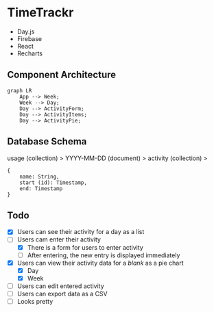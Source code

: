 # TimeTrackr

- Day.js
- Firebase
- React
- Recharts

## Component Architecture

```mermaid
graph LR
    App --> Week;
    Week --> Day;
    Day --> ActivityForm;
    Day --> ActivityItems;
    Day --> ActivityPie;
```

## Database Schema

usage (collection) > YYYY-MM-DD (document) > activity (collection) >

```
{
    name: String,
    start (id): Timestamp,
    end: Timestamp
}
```

## Todo

- [x] Users can see their activity for a day as a list
- [ ] Users cam enter their activity
    - [x] There is a form for users to enter activity
    - [ ] After entering, the new entry is displayed immediately
- [x] Users can view their activity data for a *blank* as a pie chart
    - [x] Day
    - [x] Week
- [ ] Users can edit entered activity
- [ ] Users can export data as a CSV
- [ ] Looks pretty

